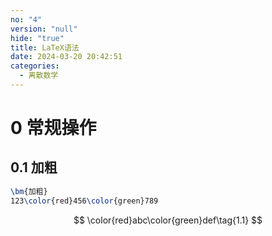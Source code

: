```yaml
---
no: "4"
version: "null"
hide: "true"
title: LaTeX语法
date: 2024-03-20 20:42:51
categories:
  - 离散数学
---
```

# 0 常规操作

## 0.1 加粗

```LaTex
\bm{加粗}
123\color{red}456\color{green}789
```

$$
\color{red}abc\color{green}def\tag{1.1}
$$


